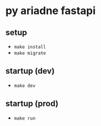 # py ariadne fastapi

## setup

- `make install`
- `make migrate`

## startup (dev)

- `make dev`

## startup (prod)

- `make run`
